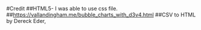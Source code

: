 #Credit
##HTML5- I was able to use css file. 
##https://vallandingham.me/bubble_charts_with_d3v4.html
##CSV to HTML by Dereck Eder,
